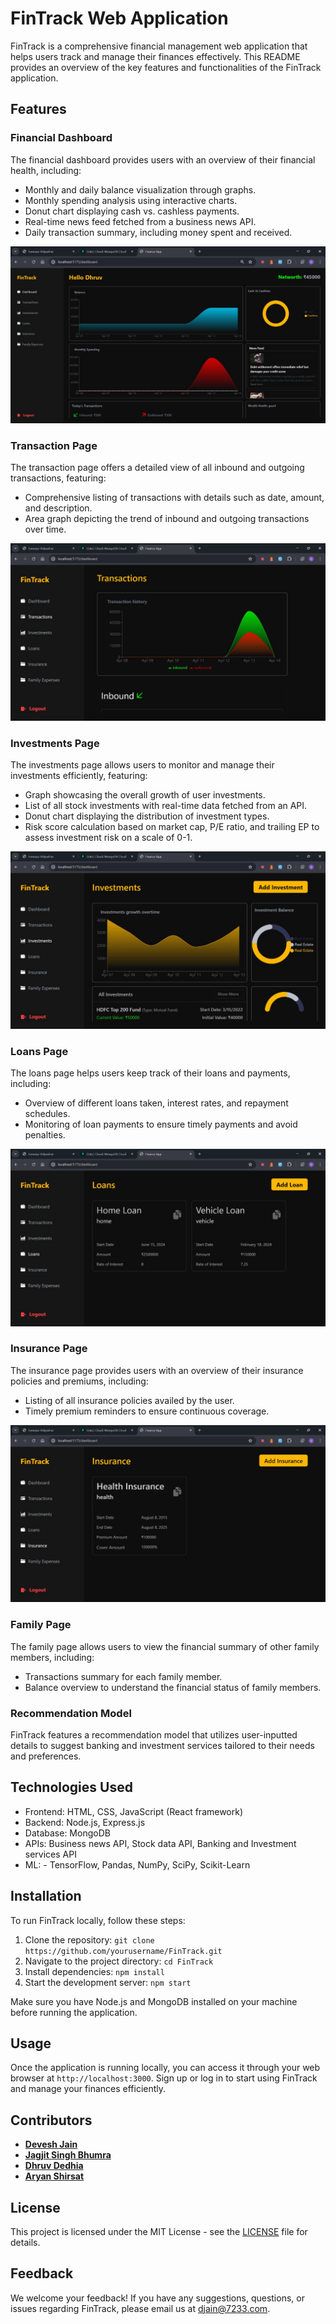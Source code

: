 # FinTrack Web Application

FinTrack is a comprehensive financial management web application that helps users track and manage their finances effectively. This README provides an overview of the key features and functionalities of the FinTrack application.

## Features

### Financial Dashboard

The financial dashboard provides users with an overview of their financial health, including:

- Monthly and daily balance visualization through graphs.
- Monthly spending analysis using interactive charts.
- Donut chart displaying cash vs. cashless payments.
- Real-time news feed fetched from a business news API.
- Daily transaction summary, including money spent and received.

![Financial Dashboard](/Images/Dashboard.jpeg)

### Transaction Page

The transaction page offers a detailed view of all inbound and outgoing transactions, featuring:

- Comprehensive listing of transactions with details such as date, amount, and description.
- Area graph depicting the trend of inbound and outgoing transactions over time.

![Transaction Page](/Images/Transactions.jpeg)

### Investments Page

The investments page allows users to monitor and manage their investments efficiently, featuring:

- Graph showcasing the overall growth of user investments.
- List of all stock investments with real-time data fetched from an API.
- Donut chart displaying the distribution of investment types.
- Risk score calculation based on market cap, P/E ratio, and trailing EP to assess investment risk on a scale of 0-1.

![Investments Page](/Images/Investments.jpeg)

### Loans Page

The loans page helps users keep track of their loans and payments, including:

- Overview of different loans taken, interest rates, and repayment schedules.
- Monitoring of loan payments to ensure timely payments and avoid penalties.

![Loans Page](/Images/Loans.jpeg)

### Insurance Page

The insurance page provides users with an overview of their insurance policies and premiums, including:

- Listing of all insurance policies availed by the user.
- Timely premium reminders to ensure continuous coverage.

![Insurance Page](/Images/Insurance.jpeg)

### Family Page

The family page allows users to view the financial summary of other family members, including:

- Transactions summary for each family member.
- Balance overview to understand the financial status of family members.

### Recommendation Model

FinTrack features a recommendation model that utilizes user-inputted details to suggest banking and investment services tailored to their needs and preferences.

## Technologies Used

- Frontend: HTML, CSS, JavaScript (React framework)
- Backend: Node.js, Express.js
- Database: MongoDB
- APIs: Business news API, Stock data API, Banking and Investment services API
- ML: - TensorFlow, Pandas, NumPy, SciPy, Scikit-Learn

## Installation

To run FinTrack locally, follow these steps:

1. Clone the repository: `git clone https://github.com/yourusername/FinTrack.git`
2. Navigate to the project directory: `cd FinTrack`
3. Install dependencies: `npm install`
4. Start the development server: `npm start`

Make sure you have Node.js and MongoDB installed on your machine before running the application.

## Usage

Once the application is running locally, you can access it through your web browser at `http://localhost:3000`. Sign up or log in to start using FinTrack and manage your finances efficiently.

## Contributors

- **[Devesh Jain](https://www.github.com/bingereader12)**
- **[Jagjit Singh Bhumra](https://www.github.com/jsbhumra)**
- **[Dhruv Dedhia](https://www.github.com/Dhruv883)**
- **[Aryan Shirsat](https://www.github.com/Aryanshirsat10)**

## License

This project is licensed under the MIT License - see the [LICENSE](LICENSE) file for details.

## Feedback

We welcome your feedback! If you have any suggestions, questions, or issues regarding FinTrack, please email us at [djain@7233.com](mailto:djain7233@gmail.com).
